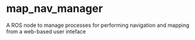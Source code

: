 # map_nav_manager
A ROS node to manage processes for performing navigation and mapping from a web-based user inteface
